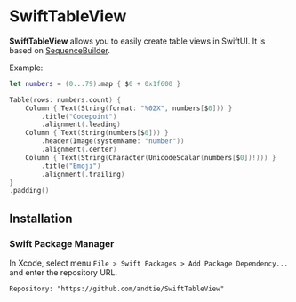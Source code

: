 # SwiftTableView

**SwiftTableView** allows you to easily create table views in SwiftUI. It is based on [SequenceBuilder](https://github.com/andtie/SequenceBuilder).

Example:
```swift
let numbers = (0...79).map { $0 + 0x1f600 }

Table(rows: numbers.count) {
    Column { Text(String(format: "%02X", numbers[$0])) }
        .title("Codepoint")
        .alignment(.leading)
    Column { Text(String(numbers[$0])) }
        .header(Image(systemName: "number"))
        .alignment(.center)
    Column { Text(String(Character(UnicodeScalar(numbers[$0])!))) }
        .title("Emoji")
        .alignment(.trailing)
}
.padding()
```

## Installation

### Swift Package Manager

In Xcode, select menu `File > Swift Packages > Add Package Dependency...` and enter the repository URL.
```
Repository: "https://github.com/andtie/SwiftTableView"
```
